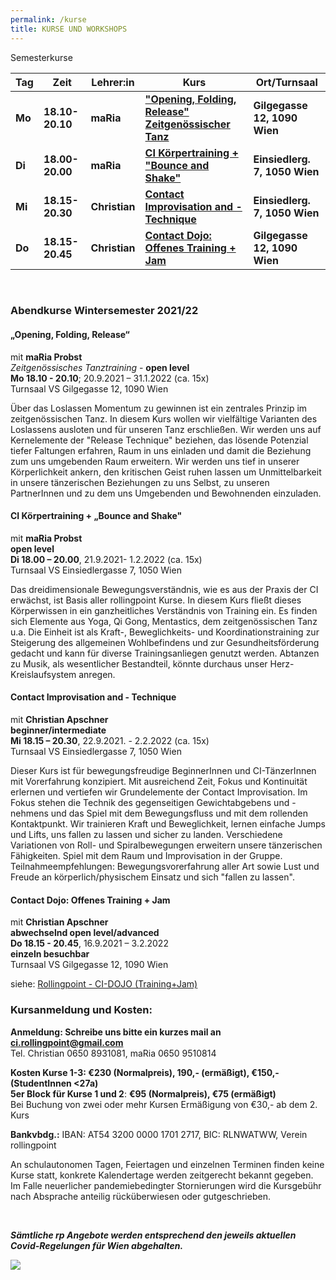 ```yaml
---
permalink: /kurse
title: KURSE UND WORKSHOPS
---
```

Semesterkurse

| Tag    | Zeit            | Lehrer:in     | Kurs                                                         | Ort/Turnsaal                  |
| ------ | --------------- | ------------- | ------------------------------------------------------------ | ----------------------------- |
| **Mo** | **18.10-20.10** | **maRia**     | **["Opening, Folding, Release" Zeitgenössischer Tanz](#mo)** | **Gilgegasse 12, 1090 Wien**  |
| **Di** | **18.00-20.00** | **maRia**     | **[CI Körpertraining + "Bounce and Shake"](#di)**            | **Einsiedlerg. 7, 1050 Wien** |
| **Mi** | **18.15-20.30** | **Christian** | **[Contact Improvisation and -Technique](#mi)**              | **Einsiedlerg. 7, 1050 Wien** |
| **Do** | **18.15-20.45** | **Christian** | **[Contact Dojo: Offenes Training + Jam](#do)**              | **Gilgegasse 12, 1090 Wien**  |

&nbsp;

### Abendkurse Wintersemester 2021/22

<div class="named-anchor" id="mo"></div>

#### „Opening, Folding, Release“

mit **maRia Probst**\
*Zeitgenössisches Tanztraining* - **open level**\
**Mo 18.10 - 20.10**; 20.9.2021 – 31.1.2022 (ca. 15x)\
Turnsaal VS Gilgegasse 12, 1090 Wien


Über das Loslassen Momentum zu gewinnen ist ein zentrales Prinzip im zeitgenössischen Tanz. In diesem Kurs wollen wir vielfältige Varianten des Loslassens ausloten und für unseren Tanz erschließen. Wir werden uns auf Kernelemente der "Release Technique" beziehen, das lösende Potenzial tiefer Faltungen erfahren, Raum in uns einladen und damit die Beziehung zum uns umgebenden Raum erweitern. Wir werden uns tief in unserer Körperlichkeit ankern, den kritischen Geist ruhen lassen um Unmittelbarkeit in unsere tänzerischen Beziehungen zu uns Selbst, zu unseren PartnerInnen und zu dem uns Umgebenden und Bewohnenden einzuladen.

<div class="named-anchor" id="di"></div>

#### CI Körpertraining + „Bounce and Shake"
mit **maRia Probst**\
**open level**\
**Di 18.00 – 20.00**, 21.9.2021- 1.2.2022 (ca. 15x)\
Turnsaal VS Einsiedlergasse 7, 1050 Wien


Das dreidimensionale Bewegungsverständnis, wie es aus der Praxis der CI erwächst, ist Basis aller rollingpoint Kurse. In diesem Kurs fließt dieses Körperwissen in ein ganzheitliches Verständnis von Training ein. Es finden sich Elemente aus Yoga, Qi Gong, Mentastics, dem zeitgenössischen Tanz u.a. Die Einheit ist als Kraft-, Beweglichkeits- und Koordinationstraining zur Steigerung des allgemeinen Wohlbefindens und zur Gesundheitsförderung gedacht und kann für diverse Trainingsanliegen genutzt werden. Abtanzen zu Musik, als wesentlicher Bestandteil, könnte durchaus unser Herz-Kreislaufsystem anregen.

<div class="named-anchor" id="mi"></div>

#### Contact Improvisation and - Technique

mit **Christian Apschner**\
**beginner/intermediate**\
**Mi 18.15 – 20.30**, 22.9.2021. - 2.2.2022 (ca. 15x)\
Turnsaal VS Einsiedlergasse 7, 1050 Wien

Dieser Kurs ist für bewegungsfreudige BeginnerInnen und CI-TänzerInnen mit Vorerfahrung konzipiert. Mit ausreichend Zeit, Fokus und Kontinuität erlernen und vertiefen wir Grundelemente der Contact Improvisation. Im Fokus stehen die Technik des gegenseitigen Gewichtabgebens und -nehmens und das Spiel mit dem Bewegungsfluss und mit dem rollenden Kontaktpunkt. Wir trainieren Kraft und Beweglichkeit, lernen einfache Jumps und Lifts, uns fallen zu lassen und sicher zu landen. Verschiedene Variationen von Roll- und Spiralbewegungen erweitern unsere tänzerischen Fähigkeiten. Spiel mit dem Raum und Improvisation in der Gruppe.\
Teilnahmeempfehlungen: Bewegungsvorerfahrung aller Art sowie Lust und Freude an körperlich/physischem Einsatz und sich "fallen zu lassen".

<div class="named-anchor" id="do"></div>

#### Contact Dojo: Offenes Training + Jam

mit **Christian Apschner**\
**abwechselnd open level/advanced**\
**Do 18.15 - 20.45**, 16.9.2021 – 3.2.2022\
**einzeln besuchbar**\
Turnsaal VS Gilgegasse 12, 1090 Wien

siehe: [Rollingpoint - CI-DOJO (Training+Jam)](/dojo)

### Kursanmeldung und Kosten:

**Anmeldung: Schreibe uns bitte ein kurzes mail an ci.rollingpoint@gmail.com**\
Tel. Christian 0650 8931081, maRia 0650 9510814

**Kosten Kurse 1-3: €230 (Normalpreis), 190,- (ermäßigt), €150,- (StudentInnen <27a)**\
**5er Block für Kurse 1 und 2**: **€95 (Normalpreis), €75 (ermäßigt)**\
Bei Buchung von zwei oder mehr Kursen Ermäßigung von €30,- ab dem 2. Kurs

**Bankvbdg.:** IBAN: AT54 3200 0000 1701 2717, BIC: RLNWATWW, Verein rollingpoint

An schulautonomen Tagen, Feiertagen und einzelnen Terminen finden keine Kurse statt, konkrete Kalendertage werden zeitgerecht bekannt gegeben. Im Falle neuerlicher pandemiebedingter Stornierungen wird die Kursgebühr nach Absprache anteilig rücküberwiesen oder gutgeschrieben.

&nbsp;

***Sämtliche rp Angebote werden entsprechend den jeweils aktuellen Covid-Regelungen für Wien abgehalten.***

![](/assets/uploads/img_0197.jpg)